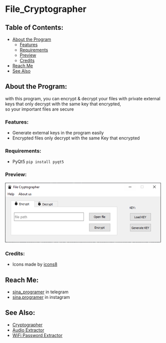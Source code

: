 # File_Cryptographer

## **Table of Contents:**
- [About the Program](#about-the-program)
  - [Features](#features)
  - [Requirements](#requirements)
  - [Preview](#preview)
  - [Credits](#credits)
- [Reach Me](#reach-me)
- [See Also](#see-also)

## **About the Program:**
with this program, you can encrypt & decrypt your files with private external keys that only decrypt with the same key that encrypted,<br> 
so your important files are secure  

### **Features:**
- Generate external keys in the program easily
- Encrypted files only decrypt with the same Key that encrypted

### Requirements:
- PyQt5 `pip install pyqt5`

### **Preview:** 
![preview](/Files/preview.png)

### **Credits:**
- Icons made by [icons8](https://icons8.com/)

## **Reach Me:**
- [sina_programer](https://t.me/sina_programer) in telegram
- [sina.programer](https://www.instagram.com/sina.programer) in instagram

## **See Also:**
- [Cryptographer](https://github.com/sina-programer/Cryptographer)
- [Audio Extractor](https://github.com/sina-programer/Audio_Extractor)
- [WiFi Password Extractor](https://github.com/sina-programer/WiFi_Password_Extractor)
